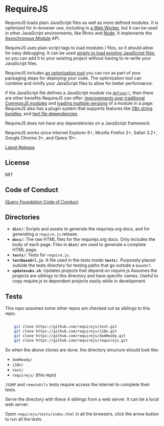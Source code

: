 # RequireJS

RequireJS loads plain JavaScript files as well as more defined modules. It is
optimized for in-browser use, including in
[a Web Worker](https://requirejs.org/docs/api.html#webworker), but it can be used
in other JavaScript environments, like Rhino and
[Node](https://requirejs.org/docs/node.html). It implements the
[Asynchronous Module](https://github.com/amdjs/amdjs-api/wiki/AMD)
API.

RequireJS uses plain script tags to load modules / files, so it should allow for
easy debugging. It can be used
[simply to load existing JavaScript files](https://requirejs.org/docs/api.html#jsfiles),
so you can add it to your existing project without having to re-write your
JavaScript files.

RequireJS includes [an optimization tool](https://requirejs.org/docs/optimization.html)
you can run as part of your packaging steps for deploying your code. The
optimization tool can combine and minify your JavaScript files to allow for
better performance.

If the JavaScript file defines a JavaScript module via
[`define()`](https://requirejs.org/docs/api.html#define), then there are other benefits
RequireJS can offer: [improvements over traditional CommonJS modules](https://requirejs.org/docs/commonjs.html)
and [loading multiple versions](https://requirejs.org/docs/api.html#multiversion)
of a module in a page. RequireJS also has a plugin system that supports features like
[i18n string bundles](https://requirejs.org/docs/api.html#i18n), and
[text file dependencies](https://requirejs.org/docs/api.html#text).

RequireJS does not have any dependencies on a JavaScript framework.

RequireJS works since Internet Explorer 6+, Mozilla Firefox 2+, Safari 3.2+, Google Chrome 3+, and Opera 10+.

[Latest Release](https://requirejs.org/docs/download.html)

## License

MIT

## Code of Conduct

[jQuery Foundation Code of Conduct](https://jquery.org/conduct/).

## Directories

* **`dist/`**: Scripts and assets to generate the requirejs.org docs, and for
generating a `require.js` release.
* **`docs/`**: The raw HTML files for the requirejs.org docs. Only includes the
body of each page. Files in **`dist/`** are used to generate a complete HTML page.
* **`tests/`**: Tests for `require.js`.
* **`testBaseUrl.js`**: A file used in the tests inside **`tests/`**. Purposely
placed outside the tests directory for testing paths that go outside a `baseUrl`.
* **`updatesubs.sh`**: Updates projects that depend on require.js Assumes the
projects are siblings to this directory and have specific names. Useful to
copy require.js to dependent projects easily while in development.

## Tests

This repo assumes some other repos are checked out as siblings to this repo:
```bash

    git clone https://github.com/requirejs/text.git
    git clone https://github.com/requirejs/i18n.git
    git clone https://github.com/requirejs/domReady.git
    git clone https://github.com/requirejs/requirejs.git
```

So when the above clones are done, the directory structure should look like:

* `domReady/`
* `i18n/`
* `text/`
* `requirejs/` (this repo)

`JSONP` and `remoteUrls` tests require access the internet to complete their tests.

Serve the directory with these 4 siblings from a web server. It can be a local web server.

Open `requirejs/tests/index.html` in all the browsers, click the arrow button to run all
the tests.
